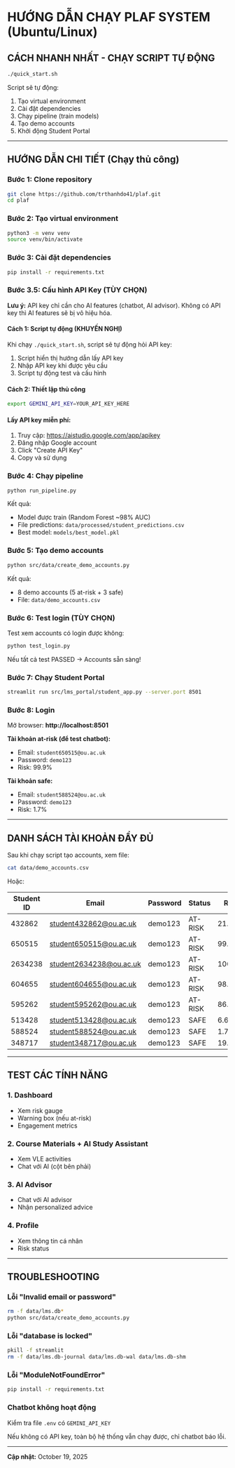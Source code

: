 # HƯỚNG DẪN CHẠY PLAF SYSTEM (Ubuntu/Linux)

## CÁCH NHANH NHẤT - CHẠY SCRIPT TỰ ĐỘNG

```bash
./quick_start.sh
```

Script sẽ tự động:
1. Tạo virtual environment
2. Cài đặt dependencies
3. Chạy pipeline (train models)
4. Tạo demo accounts
5. Khởi động Student Portal

---

## HƯỚNG DẪN CHI TIẾT (Chạy thủ công)

### Bước 1: Clone repository

```bash
git clone https://github.com/trthanhdo41/plaf.git
cd plaf
```

### Bước 2: Tạo virtual environment

```bash
python3 -m venv venv
source venv/bin/activate
```

### Bước 3: Cài đặt dependencies

```bash
pip install -r requirements.txt
```

### Bước 3.5: Cấu hình API Key (TÙY CHỌN)

**Lưu ý:** API key chỉ cần cho AI features (chatbot, AI advisor). Không có API key thì AI features sẽ bị vô hiệu hóa.

#### Cách 1: Script tự động (KHUYẾN NGHỊ)
Khi chạy `./quick_start.sh`, script sẽ tự động hỏi API key:
1. Script hiển thị hướng dẫn lấy API key
2. Nhập API key khi được yêu cầu
3. Script tự động test và cấu hình

#### Cách 2: Thiết lập thủ công
```bash
export GEMINI_API_KEY=YOUR_API_KEY_HERE
```

#### Lấy API key miễn phí:
1. Truy cập: https://aistudio.google.com/app/apikey
2. Đăng nhập Google account
3. Click "Create API Key"
4. Copy và sử dụng

### Bước 4: Chạy pipeline

```bash
python run_pipeline.py
```

Kết quả:
- Model được train (Random Forest ~98% AUC)
- File predictions: `data/processed/student_predictions.csv`
- Best model: `models/best_model.pkl`

### Bước 5: Tạo demo accounts

```bash
python src/data/create_demo_accounts.py
```

Kết quả:
- 8 demo accounts (5 at-risk + 3 safe)
- File: `data/demo_accounts.csv`

### Bước 6: Test login (TÙY CHỌN)

Test xem accounts có login được không:

```bash
python test_login.py
```

Nếu tất cả test PASSED → Accounts sẵn sàng!

### Bước 7: Chạy Student Portal

```bash
streamlit run src/lms_portal/student_app.py --server.port 8501
```

### Bước 8: Login

Mở browser: **http://localhost:8501**

**Tài khoản at-risk (để test chatbot):**
- Email: `student650515@ou.ac.uk`
- Password: `demo123`
- Risk: 99.9%

**Tài khoản safe:**
- Email: `student588524@ou.ac.uk`
- Password: `demo123`
- Risk: 1.7%

---

## DANH SÁCH TÀI KHOẢN ĐẦY ĐỦ

Sau khi chạy script tạo accounts, xem file:

```bash
cat data/demo_accounts.csv
```

Hoặc:

| Student ID | Email | Password | Status | Risk |
|------------|-------|----------|--------|------|
| 432862 | student432862@ou.ac.uk | demo123 | AT-RISK | 21.4% |
| 650515 | student650515@ou.ac.uk | demo123 | AT-RISK | 99.9% |
| 2634238 | student2634238@ou.ac.uk | demo123 | AT-RISK | 100.0% |
| 604655 | student604655@ou.ac.uk | demo123 | AT-RISK | 98.2% |
| 595262 | student595262@ou.ac.uk | demo123 | AT-RISK | 86.4% |
| 513428 | student513428@ou.ac.uk | demo123 | SAFE | 6.6% |
| 588524 | student588524@ou.ac.uk | demo123 | SAFE | 1.7% |
| 348717 | student348717@ou.ac.uk | demo123 | SAFE | 19.7% |

---

## TEST CÁC TÍNH NĂNG

### 1. Dashboard
- Xem risk gauge
- Warning box (nếu at-risk)
- Engagement metrics

### 2. Course Materials + AI Study Assistant
- Xem VLE activities
- Chat với AI (cột bên phải)

### 3. AI Advisor
- Chat với AI advisor
- Nhận personalized advice

### 4. Profile
- Xem thông tin cá nhân
- Risk status

---

## TROUBLESHOOTING

### Lỗi "Invalid email or password"

```bash
rm -f data/lms.db*
python src/data/create_demo_accounts.py
```

### Lỗi "database is locked"

```bash
pkill -f streamlit
rm -f data/lms.db-journal data/lms.db-wal data/lms.db-shm
```

### Lỗi "ModuleNotFoundError"

```bash
pip install -r requirements.txt
```

### Chatbot không hoạt động

Kiểm tra file `.env` có `GEMINI_API_KEY`

Nếu không có API key, toàn bộ hệ thống vẫn chạy được, chỉ chatbot báo lỗi.

---

**Cập nhật:** October 19, 2025
